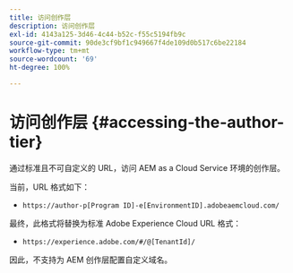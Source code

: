 ```yaml
---
title: 访问创作层
description: 访问创作层
exl-id: 4143a125-3d46-4c44-b52c-f55c5194fb9c
source-git-commit: 90de3cf9bf1c949667f4de109d0b517c6be22184
workflow-type: tm+mt
source-wordcount: '69'
ht-degree: 100%

---
```


# 访问创作层 {#accessing-the-author-tier}

通过标准且不可自定义的 URL，访问 AEM as a Cloud Service 环境的创作层。

当前，URL 格式如下：

* `https://author-p[Program ID]-e[EnvironmentID].adobeaemcloud.com/`

最终，此格式将替换为标准 Adobe Experience Cloud URL 格式：

* `https://experience.adobe.com/#/@[TenantId]/`

因此，不支持为 AEM 创作层配置自定义域名。
